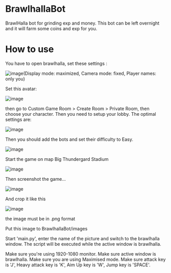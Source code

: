 # BrawlhallaBot
BrawlHalla bot for grinding exp and money.
This bot can be left overnight and it will farm some coins and exp for you.

# How to use
You have to open brawlhalla, set these settings : 

![image](https://user-images.githubusercontent.com/58581541/173115585-36379276-1431-4742-9834-d36277c62ce0.png)(Display mode: maximized, Camera mode: fixed, Player names: only you)

Set this avatar:

![image](https://user-images.githubusercontent.com/58581541/173119224-27f1a225-2770-4e46-bef0-ca11ba191e3f.png)

then go to Custom Game Room > Create Room > Private Room, then choose your character. 
Then you need to setup your lobby. The optimal settings are:

![image](https://user-images.githubusercontent.com/58581541/173114325-23e5fae3-84d8-487f-a0ce-688a9eef3422.png)

Then you should add the bots and set their difficulty to Easy.

![image](https://user-images.githubusercontent.com/58581541/173114690-bc17cb6d-9bd2-4003-998e-dccb4c223431.png)

Start the game on map Big Thundergard Stadium

![image](https://user-images.githubusercontent.com/58581541/173114956-ec54586a-0924-49e5-b686-b5133485cb46.png)

Then screenshot the game...

![image](https://user-images.githubusercontent.com/58581541/173115171-ebe02b15-d1fa-4506-801b-22b006864988.png)

And crop it like this 

![image](https://user-images.githubusercontent.com/58581541/173115276-dfc66b23-5bb8-4da6-805d-3b018494bf59.png)

the image must be in .png format

Put this image to BrawlhallaBot/images

Start 'main.py', enter the name of the picture and switch to the brawlhalla window. The script will be executed while the active window is brawlhalla.

Make sure you're using 1920-1080 monitor. Make sure active window is brawlhalla. Make sure you are using Maximised mode. Make sure attack key is 'J', Heavy attack key is 'K', Aim Up key is 'W', Jump key is 'SPACE'.
